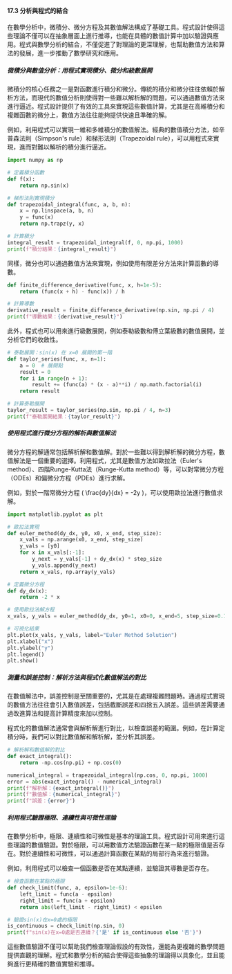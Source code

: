 #### 17.3 分析與程式的結合

在數學分析中，微積分、微分方程及其數值解法構成了基礎工具。程式設計使得這些理論不僅可以在抽象層面上進行推導，也能在具體的數值計算中加以驗證與應用。程式與數學分析的結合，不僅促進了對理論的更深理解，也幫助數值方法和算法的發展，進一步推動了數學研究和應用。

##### 微積分與數值分析：用程式實現積分、微分和級數展開

微積分的核心任務之一是對函數進行積分和微分。傳統的積分和微分往往依賴於解析方法，而現代的數值分析則使得對一些難以解析解的問題，可以通過數值方法來進行逼近。程式設計提供了有效的工具來實現這些數值計算，尤其是在高維積分和複雜函數的微分上，數值方法往往能夠提供快速且準確的解。

例如，利用程式可以實現一維和多維積分的數值解法。經典的數值積分方法，如辛普森法則（Simpson's rule）和梯形法則（Trapezoidal rule），可以用程式來實現，進而對難以解析的積分進行逼近。

```python
import numpy as np

# 定義積分函數
def f(x):
    return np.sin(x)

# 梯形法則實現積分
def trapezoidal_integral(func, a, b, n):
    x = np.linspace(a, b, n)
    y = func(x)
    return np.trapz(y, x)

# 計算積分
integral_result = trapezoidal_integral(f, 0, np.pi, 1000)
print(f"積分結果：{integral_result}")
```

同樣，微分也可以通過數值方法來實現，例如使用有限差分方法來計算函數的導數。

```python
def finite_difference_derivative(func, x, h=1e-5):
    return (func(x + h) - func(x)) / h

# 計算導數
derivative_result = finite_difference_derivative(np.sin, np.pi / 4)
print(f"導數結果：{derivative_result}")
```

此外，程式也可以用來進行級數展開，例如泰勒級數和傅立葉級數的數值展開，並分析它們的收斂性。

```python
# 泰勒展開：sin(x) 在 x=0 展開的第一階
def taylor_series(func, x, n=1):
    a = 0  # 展開點
    result = 0
    for i in range(n + 1):
        result += (func(a) * (x - a)**i) / np.math.factorial(i)
    return result

# 計算泰勒展開
taylor_result = taylor_series(np.sin, np.pi / 4, n=3)
print(f"泰勒展開結果：{taylor_result}")
```

##### 使用程式進行微分方程的解析與數值解法

微分方程的解通常包括解析解和數值解。對於一些難以得到解析解的微分方程，數值解法是一個重要的選擇。利用程式，尤其是數值方法如歐拉法（Euler's method）、四階Runge-Kutta法（Runge-Kutta method）等，可以對常微分方程（ODEs）和偏微分方程（PDEs）進行求解。

例如，對於一階常微分方程 \( \frac{dy}{dx} = -2y \)，可以使用歐拉法進行數值求解。

```python
import matplotlib.pyplot as plt

# 歐拉法實現
def euler_method(dy_dx, y0, x0, x_end, step_size):
    x_vals = np.arange(x0, x_end, step_size)
    y_vals = [y0]
    for x in x_vals[:-1]:
        y_next = y_vals[-1] + dy_dx(x) * step_size
        y_vals.append(y_next)
    return x_vals, np.array(y_vals)

# 定義微分方程
def dy_dx(x):
    return -2 * x

# 使用歐拉法解方程
x_vals, y_vals = euler_method(dy_dx, y0=1, x0=0, x_end=5, step_size=0.1)

# 可視化結果
plt.plot(x_vals, y_vals, label="Euler Method Solution")
plt.xlabel("x")
plt.ylabel("y")
plt.legend()
plt.show()
```

##### 測量和誤差控制：解析方法與程式化數值解法的對比

在數值解法中，誤差控制是至關重要的，尤其是在處理複雜問題時。通過程式實現的數值方法往往會引入數值誤差，包括截斷誤差和四捨五入誤差。這些誤差需要通過改進算法和提高計算精度來加以控制。

程式化的數值解法通常會與解析解進行對比，以檢查誤差的範圍。例如，在計算定積分時，我們可以對比數值解和解析解，並分析其誤差。

```python
# 解析解和數值解的對比
def exact_integral():
    return -np.cos(np.pi) + np.cos(0)

numerical_integral = trapezoidal_integral(np.cos, 0, np.pi, 1000)
error = abs(exact_integral() - numerical_integral)
print(f"解析解：{exact_integral()}")
print(f"數值解：{numerical_integral}")
print(f"誤差：{error}")
```

##### 利用程式驗證極限、連續性與可微性理論

在數學分析中，極限、連續性和可微性是基本的理論工具。程式設計可用來進行這些理論的數值驗證。對於極限，可以用數值方法驗證函數在某一點的極限值是否存在。對於連續性和可微性，可以通過計算函數在某點的局部行為來進行驗證。

例如，利用程式可以檢查一個函數是否在某點連續，並驗證其導數是否存在。

```python
# 檢查函數在某點的極限
def check_limit(func, a, epsilon=1e-6):
    left_limit = func(a - epsilon)
    right_limit = func(a + epsilon)
    return abs(left_limit - right_limit) < epsilon

# 驗證sin(x)在x=0處的極限
is_continuous = check_limit(np.sin, 0)
print(f"sin(x)在x=0處是否連續？{'是' if is_continuous else '否'}")
```

這些數值驗證不僅可以幫助我們檢查理論假設的有效性，還能為更複雜的數學問題提供直觀的理解。程式和數學分析的結合使得這些抽象的理論得以具象化，並且能夠進行更精確的數值實驗和推導。